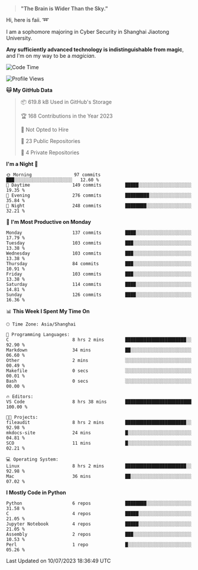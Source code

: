 > **"The Brain is Wider Than the Sky."**

  Hi, here is faii. :loop:  
  
  I am a sophomore majoring in Cyber Security in Shanghai Jiaotong University.
  
  **Any sufficiently advanced technology is indistinguishable from magic**, and I'm on my way to be a *magician*.

<!--START_SECTION:waka-->
![Code Time](http://img.shields.io/badge/Code%20Time-8%20hrs%2038%20mins-blue)

![Profile Views](http://img.shields.io/badge/Profile%20Views-91-blue)

**🐱 My GitHub Data** 

> 📦 619.8 kB Used in GitHub's Storage 
 > 
> 🏆 168 Contributions in the Year 2023
 > 
> 🚫 Not Opted to Hire
 > 
> 📜 23 Public Repositories 
 > 
> 🔑 4 Private Repositories 
 > 
**I'm a Night 🦉** 

```text
🌞 Morning                97 commits          ███░░░░░░░░░░░░░░░░░░░░░░   12.60 % 
🌆 Daytime                149 commits         █████░░░░░░░░░░░░░░░░░░░░   19.35 % 
🌃 Evening                276 commits         █████████░░░░░░░░░░░░░░░░   35.84 % 
🌙 Night                  248 commits         ████████░░░░░░░░░░░░░░░░░   32.21 % 
```
📅 **I'm Most Productive on Monday** 

```text
Monday                   137 commits         ████░░░░░░░░░░░░░░░░░░░░░   17.79 % 
Tuesday                  103 commits         ███░░░░░░░░░░░░░░░░░░░░░░   13.38 % 
Wednesday                103 commits         ███░░░░░░░░░░░░░░░░░░░░░░   13.38 % 
Thursday                 84 commits          ███░░░░░░░░░░░░░░░░░░░░░░   10.91 % 
Friday                   103 commits         ███░░░░░░░░░░░░░░░░░░░░░░   13.38 % 
Saturday                 114 commits         ████░░░░░░░░░░░░░░░░░░░░░   14.81 % 
Sunday                   126 commits         ████░░░░░░░░░░░░░░░░░░░░░   16.36 % 
```


📊 **This Week I Spent My Time On** 

```text
🕑︎ Time Zone: Asia/Shanghai

💬 Programming Languages: 
C                        8 hrs 2 mins        ███████████████████████░░   92.90 % 
Markdown                 34 mins             ██░░░░░░░░░░░░░░░░░░░░░░░   06.60 % 
Other                    2 mins              ░░░░░░░░░░░░░░░░░░░░░░░░░   00.49 % 
Makefile                 0 secs              ░░░░░░░░░░░░░░░░░░░░░░░░░   00.01 % 
Bash                     0 secs              ░░░░░░░░░░░░░░░░░░░░░░░░░   00.00 % 

🔥 Editors: 
VS Code                  8 hrs 38 mins       █████████████████████████   100.00 % 

🐱‍💻 Projects: 
fileaudit                8 hrs 2 mins        ███████████████████████░░   92.98 % 
mkdocs-site              24 mins             █░░░░░░░░░░░░░░░░░░░░░░░░   04.81 % 
SCO                      11 mins             █░░░░░░░░░░░░░░░░░░░░░░░░   02.21 % 

💻 Operating System: 
Linux                    8 hrs 2 mins        ███████████████████████░░   92.98 % 
Mac                      36 mins             ██░░░░░░░░░░░░░░░░░░░░░░░   07.02 % 
```

**I Mostly Code in Python** 

```text
Python                   6 repos             ████████░░░░░░░░░░░░░░░░░   31.58 % 
C                        4 repos             █████░░░░░░░░░░░░░░░░░░░░   21.05 % 
Jupyter Notebook         4 repos             █████░░░░░░░░░░░░░░░░░░░░   21.05 % 
Assembly                 2 repos             ███░░░░░░░░░░░░░░░░░░░░░░   10.53 % 
Perl                     1 repo              █░░░░░░░░░░░░░░░░░░░░░░░░   05.26 % 
```




 Last Updated on 10/07/2023 18:36:49 UTC
<!--END_SECTION:waka-->


